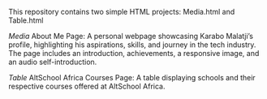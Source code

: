 This repository contains two simple HTML projects: Media.html and Table.html

*Media*
About Me Page: A personal webpage showcasing Karabo Malatji’s profile, highlighting his aspirations, skills, and journey in the tech industry.
The page includes an introduction, achievements, a responsive image, and an audio self-introduction.

*Table*
AltSchool Africa Courses Page: A table displaying schools and their respective courses offered at AltSchool Africa.
